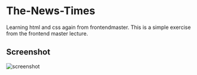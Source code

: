 # The-News-Times
Learning html and css again from frontendmaster. This is a simple exercise from the frontend master lecture.

## Screenshot
![screenshot](https://github.com/Rafatlne/The-News-Times/images/ss.png)